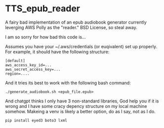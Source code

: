 # TTS_epub_reader
A fairy bad implementation of an epub audiobook generator currently leverging AWS Polly as the "reader." BSD License, so steal away.

I am so sorry for how bad this code is...

Assumes you have your ~/.aws/credentials (or euqivalent) set up properly. For example, it should have the following structure:
````
[default]
aws_access_key_id=...
aws_secret_access_key=...
region=....
````
And it tries its best to work with the following bash command:
````
./generate_audiobook.sh <epub_file.epub>
````

And chatgpt thinks I only have 3 non-standard libraries, God help you if it is wrong and I have some cracy depency structure on my local machine somehow. Makeing a venv is likely a better option, do as I say, not as I do.
````
pip install eyed3 boto3 lxml
````
